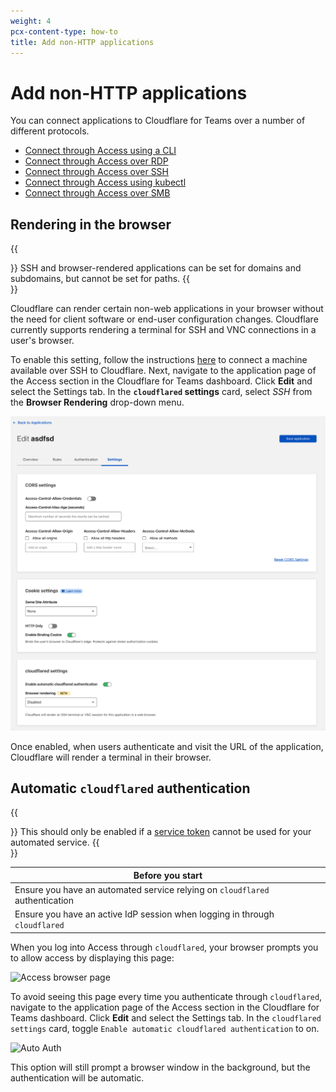 ```yaml
---
weight: 4
pcx-content-type: how-to
title: Add non-HTTP applications
---
```


# Add non-HTTP applications

You can connect applications to Cloudflare for Teams over a number of different protocols.

- [Connect through Access using a CLI](/tutorials/cli)
- [Connect through Access over RDP](/tutorials/rdp)
- [Connect through Access over SSH](/tutorials/ssh)
- [Connect through Access using kubectl](/tutorials/kubectl)
- [Connect through Access over SMB](/tutorials/smb)

## Rendering in the browser

{{<Aside type="note">}}
  SSH and browser-rendered applications can be set for domains and subdomains, but cannot be set for paths.
{{</Aside>}}

Cloudflare can render certain non-web applications in your browser without the need for client software or end-user configuration changes. Cloudflare currently supports rendering a terminal for SSH and VNC connections in a user's browser.

To enable this setting, follow the instructions [here](/tutorials/ssh) to connect a machine available over SSH to Cloudflare. Next, navigate to the application page of the Access section in the Cloudflare for Teams dashboard. Click **Edit** and select the Settings tab. In the **`cloudflared` settings** card, select _SSH_ from the **Browser Rendering** drop-down menu.

![Auto Auth](../../static/documentation/applications/ssh-browser-rendering.png)

Once enabled, when users authenticate and visit the URL of the application, Cloudflare will render a terminal in their browser.

## Automatic `cloudflared` authentication

{{<Aside>}}
This should only be enabled if a [service token](/identity/service-auth/service-tokens) cannot be used for your automated service.
{{</Aside>}}

<TableWrap>

| Before you start                                                             |
| ---------------------------------------------------------------------------- |
| Ensure you have an automated service relying on `cloudflared` authentication |
| Ensure you have an active IdP session when logging in through `cloudflared`  |

</TableWrap>

When you log into Access through `cloudflared`, your browser prompts you to allow access by
displaying this page:

![Access browser page](../static/documentation/applications/non-http/access-page.png)

To avoid seeing this page every time you authenticate through `cloudflared`, navigate to the application page of the Access section in the Cloudflare for Teams dashboard. Click **Edit** and select the Settings tab. In the `cloudflared settings` card, toggle `Enable automatic cloudflared authentication` to on.

![Auto Auth](../static/documentation/applications/auto-cfd-auth.png)

This option will still prompt a browser window in the background, but the authentication will be automatic.